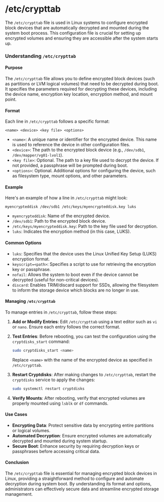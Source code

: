 # /etc/crypttab
The `/etc/crypttab` file is used in Linux systems to configure encrypted block devices that are automatically decrypted and mounted during the system boot process. This configuration file is crucial for setting up encrypted volumes and ensuring they are accessible after the system starts up.

### Understanding `/etc/crypttab`

#### Purpose
The `/etc/crypttab` file allows you to define encrypted block devices (such as partitions or LVM logical volumes) that need to be decrypted during boot. It specifies the parameters required for decrypting these devices, including the device name, encryption key location, encryption method, and mount point.

#### Format
Each line in `/etc/crypttab` follows a specific format:
```
<name> <device> <key file> <options>
```
- `<name>`: A unique name or identifier for the encrypted device. This name is used to reference the device in other configuration files.
- `<device>`: The path to the encrypted block device (e.g., `/dev/sdb1`, `/dev/mapper/vg01-lvol1`).
- `<key file>`: Optional. The path to a key file used to decrypt the device. If not provided, a passphrase will be prompted during boot.
- `<options>`: Optional. Additional options for configuring the device, such as filesystem type, mount options, and other parameters.

#### Example
Here's an example of how a line in `/etc/crypttab` might look:
```
myencrypteddisk /dev/sdb1 /etc/keys/myencrypteddisk.key luks
```
- `myencrypteddisk`: Name of the encrypted device.
- `/dev/sdb1`: Path to the encrypted block device.
- `/etc/keys/myencrypteddisk.key`: Path to the key file used for decryption.
- `luks`: Indicates the encryption method (in this case, LUKS).

#### Common Options
- `luks`: Specifies that the device uses the Linux Unified Key Setup (LUKS) encryption format.
- `keyscript=<path>`: Specifies a script to use for retrieving the encryption key or passphrase.
- `nofail`: Allows the system to boot even if the device cannot be decrypted (useful for non-critical devices).
- `discard`: Enables TRIM/discard support for SSDs, allowing the filesystem to inform the storage device which blocks are no longer in use.

#### Managing `/etc/crypttab`
To manage entries in `/etc/crypttab`, follow these steps:

1. **Add or Modify Entries**: Edit `/etc/crypttab` using a text editor such as `vi` or `nano`. Ensure each entry follows the correct format.
   
2. **Test Entries**: Before rebooting, you can test the configuration using the `cryptdisks_start` command:
   ```bash
   sudo cryptdisks_start <name>
   ```
   Replace `<name>` with the name of the encrypted device as specified in `/etc/crypttab`.

3. **Restart Cryptdisks**: After making changes to `/etc/crypttab`, restart the `cryptdisks` service to apply the changes:
   ```bash
   sudo systemctl restart cryptdisks
   ```

4. **Verify Mounts**: After rebooting, verify that encrypted volumes are properly mounted using `lsblk` or `df` commands.

#### Use Cases
- **Encrypting Data**: Protect sensitive data by encrypting entire partitions or logical volumes.
- **Automated Decryption**: Ensure encrypted volumes are automatically decrypted and mounted during system startup.
- **Secure Boot**: Enhance security by requiring decryption keys or passphrases before accessing critical data.

#### Conclusion
The `/etc/crypttab` file is essential for managing encrypted block devices in Linux, providing a straightforward method to configure and automate decryption during system boot. By understanding its format and options, administrators can effectively secure data and streamline encrypted storage management.
